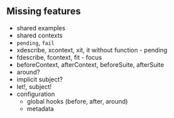 ## Missing features

- shared examples
- shared contexts
- `pending`, `fail`
- xdescribe, xcontext, xit, it without function - pending
- fdescribe, fcontext, fit - focus
- beforeContext, afterContext, beforeSuite, afterSuite
- around?
- implicit subject?
- let!, subject!
- configuration
  - global hooks (before, after, around)
  - metadata
